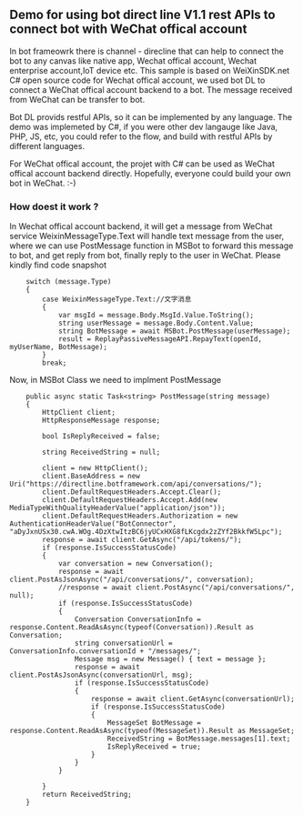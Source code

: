 ﻿## Demo for using bot direct line V1.1 rest APIs to connect bot with WeChat offical account

In bot frameowrk there is channel - direcline that can help to connect the bot to any canvas like native app, Wechat offical account, Wechat enterprise account,IoT device etc. This sample is based on WeiXinSDK.net C# open source code for Wechat offical account, we used bot DL to connect a WeChat offical account backend to a bot. The message received from WeChat can be transfer to bot. 

Bot DL provids restful APIs, so it can be implemented by any language. The demo was implemeted by C#, if you were other dev langauge like Java, PHP, JS, etc, you could refer to the flow, and build with restful APIs by different languages.

For WeChat offical account, the projet with C# can be used as WeChat offical account backend directly. Hopefully, everyone could build your own bot in WeChat. :-)  

### How doest it work ? 

In Wechat offical account backend, it will get a message from WeChat service
WeixinMessageType.Text will handle text message from the user, where we can use PostMessage function in MSBot to forward this message to bot, and get reply from bot, finally reply to the user in WeChat. Please kindly find code snapshot

        switch (message.Type)
        {
            case WeixinMessageType.Text://文字消息
            {
                var msgId = message.Body.MsgId.Value.ToString();
                string userMessage = message.Body.Content.Value;
                string BotMessage = await MSBot.PostMessage(userMessage);
                result = ReplayPassiveMessageAPI.RepayText(openId, myUserName, BotMessage);
            }
            break;

Now, in MSBot Class we need to implment PostMessage

        public async static Task<string> PostMessage(string message)
        {
            HttpClient client;
            HttpResponseMessage response;

            bool IsReplyReceived = false;

            string ReceivedString = null;

            client = new HttpClient();
            client.BaseAddress = new Uri("https://directline.botframework.com/api/conversations/");
            client.DefaultRequestHeaders.Accept.Clear();
            client.DefaultRequestHeaders.Accept.Add(new MediaTypeWithQualityHeaderValue("application/json"));
            client.DefaultRequestHeaders.Authorization = new AuthenticationHeaderValue("BotConnector", "aDyJxnUSx30.cwA.WOg.4DzXtwItzBC6jyUCxHXG8fLKcgdx2zZYf2BkkfW5Lpc");
            response = await client.GetAsync("/api/tokens/");
            if (response.IsSuccessStatusCode)
            {
                var conversation = new Conversation();
                response = await client.PostAsJsonAsync("/api/conversations/", conversation);
                //response = await client.PostAsync("/api/conversations/", null);
                if (response.IsSuccessStatusCode)
                {
                    Conversation ConversationInfo = response.Content.ReadAsAsync(typeof(Conversation)).Result as Conversation;
                    string conversationUrl = ConversationInfo.conversationId + "/messages/";
                    Message msg = new Message() { text = message };
                    response = await client.PostAsJsonAsync(conversationUrl, msg);
                    if (response.IsSuccessStatusCode)
                    {
                        response = await client.GetAsync(conversationUrl);
                        if (response.IsSuccessStatusCode)
                        {
                            MessageSet BotMessage = response.Content.ReadAsAsync(typeof(MessageSet)).Result as MessageSet;
                            ReceivedString = BotMessage.messages[1].text;
                            IsReplyReceived = true;
                        }
                    }
                }

            }
            return ReceivedString;
        }

